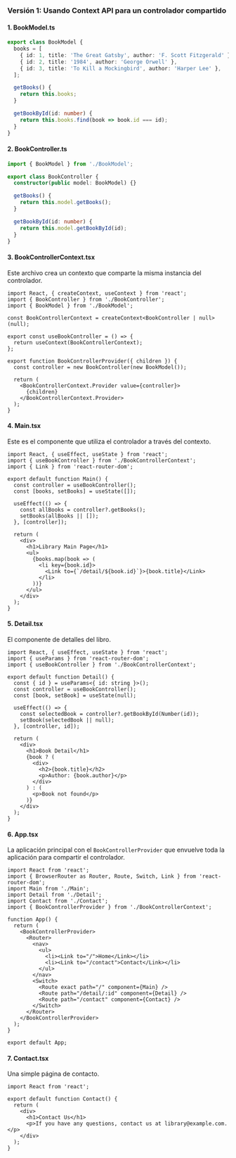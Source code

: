 ### **Versión 1: Usando Context API para un controlador compartido**

#### **1. BookModel.ts**
```typescript
export class BookModel {
  books = [
    { id: 1, title: 'The Great Gatsby', author: 'F. Scott Fitzgerald' },
    { id: 2, title: '1984', author: 'George Orwell' },
    { id: 3, title: 'To Kill a Mockingbird', author: 'Harper Lee' },
  ];

  getBooks() {
    return this.books;
  }

  getBookById(id: number) {
    return this.books.find(book => book.id === id);
  }
}
```

#### **2. BookController.ts**
```typescript
import { BookModel } from './BookModel';

export class BookController {
  constructor(public model: BookModel) {}

  getBooks() {
    return this.model.getBooks();
  }

  getBookById(id: number) {
    return this.model.getBookById(id);
  }
}
```

#### **3. BookControllerContext.tsx**
Este archivo crea un contexto que comparte la misma instancia del controlador.

```tsx
import React, { createContext, useContext } from 'react';
import { BookController } from './BookController';
import { BookModel } from './BookModel';

const BookControllerContext = createContext<BookController | null>(null);

export const useBookController = () => {
  return useContext(BookControllerContext);
};

export function BookControllerProvider({ children }) {
  const controller = new BookController(new BookModel());

  return (
    <BookControllerContext.Provider value={controller}>
      {children}
    </BookControllerContext.Provider>
  );
}
```

#### **4. Main.tsx**
Este es el componente que utiliza el controlador a través del contexto.

```tsx
import React, { useEffect, useState } from 'react';
import { useBookController } from './BookControllerContext';
import { Link } from 'react-router-dom';

export default function Main() {
  const controller = useBookController();
  const [books, setBooks] = useState([]);

  useEffect(() => {
    const allBooks = controller?.getBooks();
    setBooks(allBooks || []);
  }, [controller]);

  return (
    <div>
      <h1>Library Main Page</h1>
      <ul>
        {books.map(book => (
          <li key={book.id}>
            <Link to={`/detail/${book.id}`}>{book.title}</Link>
          </li>
        ))}
      </ul>
    </div>
  );
}
```

#### **5. Detail.tsx**
El componente de detalles del libro.

```tsx
import React, { useEffect, useState } from 'react';
import { useParams } from 'react-router-dom';
import { useBookController } from './BookControllerContext';

export default function Detail() {
  const { id } = useParams<{ id: string }>();
  const controller = useBookController();
  const [book, setBook] = useState(null);

  useEffect(() => {
    const selectedBook = controller?.getBookById(Number(id));
    setBook(selectedBook || null);
  }, [controller, id]);

  return (
    <div>
      <h1>Book Detail</h1>
      {book ? (
        <div>
          <h2>{book.title}</h2>
          <p>Author: {book.author}</p>
        </div>
      ) : (
        <p>Book not found</p>
      )}
    </div>
  );
}
```

#### **6. App.tsx**
La aplicación principal con el `BookControllerProvider` que envuelve toda la aplicación para compartir el controlador.

```tsx
import React from 'react';
import { BrowserRouter as Router, Route, Switch, Link } from 'react-router-dom';
import Main from './Main';
import Detail from './Detail';
import Contact from './Contact';
import { BookControllerProvider } from './BookControllerContext';

function App() {
  return (
    <BookControllerProvider>
      <Router>
        <nav>
          <ul>
            <li><Link to="/">Home</Link></li>
            <li><Link to="/contact">Contact</Link></li>
          </ul>
        </nav>
        <Switch>
          <Route exact path="/" component={Main} />
          <Route path="/detail/:id" component={Detail} />
          <Route path="/contact" component={Contact} />
        </Switch>
      </Router>
    </BookControllerProvider>
  );
}

export default App;
```

#### **7. Contact.tsx**
Una simple página de contacto.

```tsx
import React from 'react';

export default function Contact() {
  return (
    <div>
      <h1>Contact Us</h1>
      <p>If you have any questions, contact us at library@example.com.</p>
    </div>
  );
}
```

